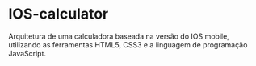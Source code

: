 # IOS-calculator
Arquitetura de uma calculadora baseada na versão do IOS mobile, utilizando as ferramentas HTML5, CSS3 e a linguagem de programação JavaScript.
